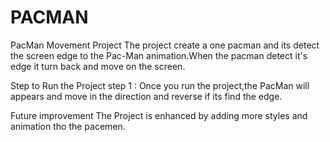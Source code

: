 # PACMAN
PacMan Movement Project
The project create a one pacman and its detect the screen edge to the Pac-Man animation.When the pacman detect it's edge it turn back and move on the screen.

Step to Run the Project
step 1 : Once you run the project,the PacMan will appears and move in the direction and reverse if its find the edge.

Future improvement
The Project is enhanced by adding more styles and animation tho the pacemen.
